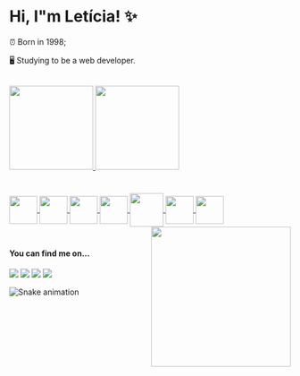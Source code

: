 #  Hi, I"m Letícia! ✨

⏰ Born in 1998;

🖥️ Studying to be a web developer.

<br>
<div>
  <a href="https://github.com/leticiapbrs/leticiapbrs">
  <img height="150em" src="https://github-readme-stats.vercel.app/api?username=leticiapbrs&show_icons=true&theme=graywhite" />
  <img height="150em" src="https://github-readme-stats.vercel.app/api/top-langs/?username=leticiapbrs&layout=compact&theme=graywhite" />
 </div>
 
  #
  <div>
    <img align="center" al="lepbrs-css" src="https://cdn.jsdelivr.net/gh/devicons/devicon/icons/css3/css3-original.svg" width=50px height=50px />
    <img align="center" al="lepbrs-html" src="https://cdn.jsdelivr.net/gh/devicons/devicon/icons/html5/html5-original.svg" width=50px height=50px />
    <img align="center" al="lepbrs-java"src="https://cdn.jsdelivr.net/gh/devicons/devicon/icons/java/java-original.svg" width=50px height=50px />
    <img align="center" al="lepbrs-javascript" src="https://cdn.jsdelivr.net/gh/devicons/devicon/icons/javascript/javascript-original.svg" width=50px height=50px />
    <img align="center" al="lepbrs-php" src="https://cdn.jsdelivr.net/gh/devicons/devicon/icons/php/php-plain.svg" width=60px height=60px />
    <img align="center" al="lepbrs-python" src="https://cdn.jsdelivr.net/gh/devicons/devicon/icons/python/python-original.svg" width=50px height=50px />
    <img align="center" al="lepbrs-c" src="https://cdn.jsdelivr.net/gh/devicons/devicon/icons/c/c-original.svg" width=50px height=50px />
    <img align="right" al="lepbrs-gif" src="https://i.picasion.com/pic92/426e8bec450e7fc8367d36aca50de393.gif" width="250" height="250" border="0" /></a> 
  </div>

  #
   #### You can find me on...
  <div>
    <a href="https://t.me/leepbrs" target="_blank"> <img src="https://img.shields.io/badge/Telegram-2CA5E0?style=for-the-badge&logo=telegram&logoColor=white" target="_blank"><a/>
    <a href="mailto:leticiapbrs@gmail.com" target="_blank"> <img src="https://img.shields.io/badge/Gmail-D14836?style=for-the-badge&logo=gmail&logoColor=white"><a/>
    <img src="https://img.shields.io/badge/LinkedIn-0077B5?style=for-the-badge&logo=linkedin&logoColor=white" />
    <a href="https://instagram.com/leticiapbrs" target="_blank"> <img src="https://img.shields.io/badge/Instagram-E4405F?style=for-the-badge&logo=instagram&logoColor=white" target="_blank"><a/>
    
  </div>
 
![Snake animation](https://github.com/leticiapbrs/leticiapbrs/blob/main/.github/workflows/snake.yml)
